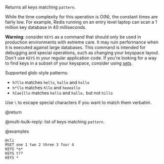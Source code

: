 Returns all keys matching `pattern`.

While the time complexity for this operation is O(N), the constant
times are fairly low. For example, Redis running on an entry level laptop can
scan a 1 million key database in 40 milliseconds.

**Warning**: consider `KEYS` as a command that should only be used in
production environments with extreme care.  It may ruin performance when it is
executed against large databases. This command is intended for debugging and
special operations, such as changing your keyspace layout. Don't use `KEYS`
in your regular application code.  If you're looking for a way to find keys in
a subset of your keyspace, consider using [sets][sets].

[sets]: /topics/data-types#sets

Supported glob-style patterns:

* `h?llo` matches `hello`, `hallo` and `hxllo`
* `h*llo` matches `hllo` and `heeeello`
* `h[ae]llo` matches `hello` and `hallo,` but not `hillo`

Use `\` to escape special characters if you want to match them verbatim.

@return

@multi-bulk-reply: list of keys matching `pattern`.

@examples

    @cli
    MSET one 1 two 2 three 3 four 4
    KEYS *o*
    KEYS t??
    KEYS *

